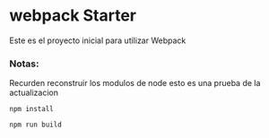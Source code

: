 # webpack Starter 

Este es el proyecto inicial para utilizar Webpack

### Notas:
Recurden reconstruir los modulos de node 
esto es una prueba de la actualizacion

```
npm install
```


```
npm run build
```